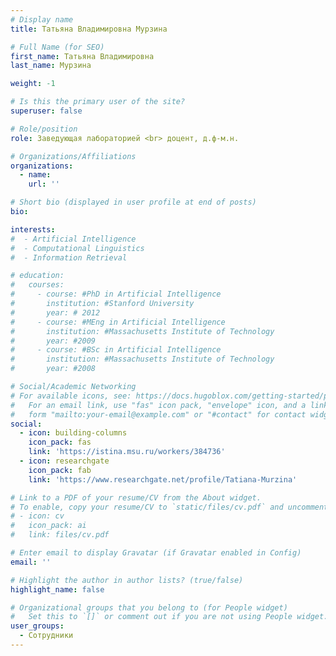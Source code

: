 ```yaml
---
# Display name
title: Татьяна Владимировна Мурзина 

# Full Name (for SEO)
first_name: Татьяна Владимировна 
last_name: Мурзина

weight: -1

# Is this the primary user of the site?
superuser: false

# Role/position
role: Заведующая лабораторией <br> доцент, д.ф-м.н.

# Organizations/Affiliations
organizations:
  - name: 
    url: ''

# Short bio (displayed in user profile at end of posts)
bio: 

interests:
#  - Artificial Intelligence
#  - Computational Linguistics
#  - Information Retrieval

# education:
#   courses:
#     - course: #PhD in Artificial Intelligence
#       institution: #Stanford University
#       year: # 2012
#     - course: #MEng in Artificial Intelligence
#       institution: #Massachusetts Institute of Technology
#       year: #2009
#     - course: #BSc in Artificial Intelligence
#       institution: #Massachusetts Institute of Technology
#       year: #2008

# Social/Academic Networking
# For available icons, see: https://docs.hugoblox.com/getting-started/page-builder/#icons
#   For an email link, use "fas" icon pack, "envelope" icon, and a link in the
#   form "mailto:your-email@example.com" or "#contact" for contact widget.
social:
  - icon: building-columns
    icon_pack: fas
    link: 'https://istina.msu.ru/workers/384736'  
  - icon: researchgate
    icon_pack: fab
    link: 'https://www.researchgate.net/profile/Tatiana-Murzina' 

# Link to a PDF of your resume/CV from the About widget.
# To enable, copy your resume/CV to `static/files/cv.pdf` and uncomment the lines below.
# - icon: cv
#   icon_pack: ai
#   link: files/cv.pdf

# Enter email to display Gravatar (if Gravatar enabled in Config)
email: ''

# Highlight the author in author lists? (true/false)
highlight_name: false

# Organizational groups that you belong to (for People widget)
#   Set this to `[]` or comment out if you are not using People widget.
user_groups:
  - Сотрудники
---
```

